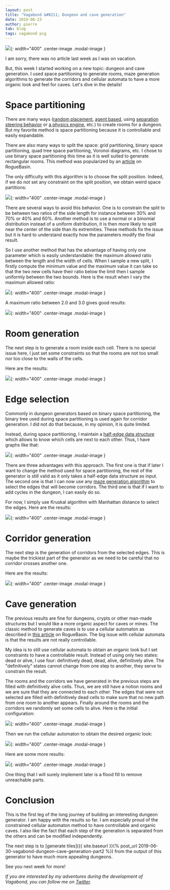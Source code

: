 ```yaml
---
layout: post
title: "Vagabond &#8211; Dungeon and cave generation"
date: 2019-06-23
author: pierre
tab: blog
tags: vagabond pcg
---
```


![](/media/img/vagabond-dungeon-cave-generation/cave_generation.gif){: width="400" .center-image .modal-image }

I am sorry, there was no article last week as I was on vacation.

But, this week I started working on a new topic: dungeon and cave generation. I used space partitioning to generate rooms, maze generation algorithms to generate the corridors and cellular automata to have a more organic look and feel for caves. Let's dive in the details!

<!--more-->

# Space partitioning

There are many ways ([random placement](https://gamedevelopment.tutsplus.com/tutorials/create-a-procedurally-generated-dungeon-cave-system--gamedev-10099), [agent based](http://pcgbook.com/wp-content/uploads/chapter03.pdf), using [separation steering behavior](https://www.reddit.com/r/roguelikes/comments/1dodsv/my_procedural_dungeon_generation_algorithm/) or [a physics engine](https://www.gamasutra.com/blogs/AAdonaac/20150903/252889/Procedural_Dungeon_Generation_Algorithm.php), etc.) to create rooms for a dungeon. But my favorite method is space partitioning because it is controllable and easily expandable.

There are also many ways to split the space: grid partitioning, binary space partitioning, quad tree space partitioning, Voronoi diagrams, etc. I chose to use binary space partitioning this time as it is well suited to generate rectangular rooms. This method was popularized by an [article](http://roguebasin.roguelikedevelopment.org/index.php?title=Basic_BSP_Dungeon_generation) on RogueBasin.

The only difficulty with this algorithm is to choose the split position. Indeed, if we do not set any constraint on the split position, we obtain weird space partitions:

![](/media/img/vagabond-dungeon-cave-generation/bsp_no_constraint.gif){: width="400" .center-image .modal-image }

There are several ways to avoid this behavior. One is to constrain the split to be between two ratios of the side length for instance between 30% and 70% or 40% and 60%. Another method is to use a normal or a binomial distribution instead of a uniform distribution, it is then more likely to split near the center of the side than its extremities. These methods fix the issue but it is hard to understand exactly how the parameters modify the final result.

So I use another method that has the advantage of having only one parameter which is easily understandable: the maximum allowed ratio between the length and the width of cells. When I sample a new split, I firstly compute the minimum value and the maximum value it can take so that the two new cells have their ratio below the limit then I sample uniformly between the two bounds. Here is the result when I vary the maximum allowed ratio:

![](/media/img/vagabond-dungeon-cave-generation/bsp_varying_ratio.gif){: width="400" .center-image .modal-image }

A maximum ratio between 2.0 and 3.0 gives good results:

![](/media/img/vagabond-dungeon-cave-generation/bsp.gif){: width="400" .center-image .modal-image }

# Room generation

The next step is to generate a room inside each cell. There is no special issue here, I just set some constraints so that the rooms are not too small nor too close to the walls of the cells.

Here are the results:

![](/media/img/vagabond-dungeon-cave-generation/rooms.gif){: width="400" .center-image .modal-image }

# Edge selection

Commonly in dungeon generators based on binary space partitioning, the binary tree used during space partitioning is used again for corridor generation. I did not do that because, in my opinion, it is quite limited.

Instead, during space partitioning, I maintain a [half-edge data structure](https://en.wikipedia.org/wiki/Doubly_connected_edge_list) which allows to know which cells are next to each other. Thus, I have graphs like that:

![](/media/img/vagabond-dungeon-cave-generation/graphs.gif){: width="400" .center-image .modal-image }

There are three advantages with this approach. The first one is that if later I want to change the method used for space partitioning, the rest of the generator is still valid as it only takes a half-edge data structure as input. The second one is that I can now use any [maze generation algorithm](https://en.wikipedia.org/wiki/Maze_generation_algorithm) to select the edges that will become corridors. The third one is that if I want to add cycles in the dungeon, I can easily do so.

For now, I simply use Kruskal algorithm with Manhattan distance to select the edges. Here are the results:

![](/media/img/vagabond-dungeon-cave-generation/selected_edges.gif){: width="400" .center-image .modal-image }

# Corridor generation

The next step is the generation of corridors from the selected edges. This is maybe the trickiest part of the generator as we need to be careful that no corridor crosses another one.

Here are the results:

![](/media/img/vagabond-dungeon-cave-generation/corridors.gif){: width="400" .center-image .modal-image }

# Cave generation

The previous results are fine for dungeons, crypts or other man-made structures but I would like a more organic aspect for caves or mines. The classic method to generate caves is to use a cellular automaton as described in [this article](http://www.roguebasin.com/index.php?title=Cellular_Automata_Method_for_Generating_Random_Cave-Like_Levels) on RogueBasin. The big issue with cellular automata is that the results are not really controllable.

My idea is to still use cellular automata to obtain an organic look but I set constraints to have a controllable result. Instead of using only two states: dead or alive, I use four: definitively dead, dead, alive, definitively alive. The "definitively" states cannot change from one step to another, they serve to constrain the result.

The rooms and the corridors we have generated in the previous steps are filled with definitively alive cells. Thus, we are still have a notion rooms and we are sure that they are connected to each other. The edges that were not selected are filled with definitively dead cells to make sure that no new path from one room to another appears. Finally around the rooms and the corridors we randomly set some cells to alive. Here is the initial configuration:

![](/media/img/vagabond-dungeon-cave-generation/cave_initial_configuration.png){: width="400" .center-image .modal-image }

Then we run the cellular automaton to obtain the desired organic look:

![](/media/img/vagabond-dungeon-cave-generation/cellular_automaton.gif){: width="400" .center-image .modal-image }

Here are some more results:

![](/media/img/vagabond-dungeon-cave-generation/caves.gif){: width="400" .center-image .modal-image }

One thing that I will surely implement later is a flood fill to remove unreachable parts.

# Conclusion

This is the first leg of the long journey of building an interesting dungeon generator. I am happy with the results so far. I am especially proud of the constrained cellular automaton method to have controllable and organic caves. I also like the fact that each step of the generation is separated from the others and can be modified independently.

The next step is to [generate tiles]({{ site.baseurl }}{% post_url 2019-06-30-vagabond-dungeon-cave-generation-part2 %}) from the output of this generator to have much more appealing dungeons.

See you next week for more!

*If you are interested by my adventures during the development of Vagabond, you can follow me on [Twitter](https://twitter.com/PierreVigier).*
